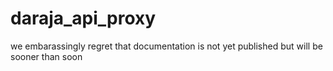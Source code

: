 # daraja_api_proxy
we  embarassingly regret that documentation is not yet published but will be sooner than soon
